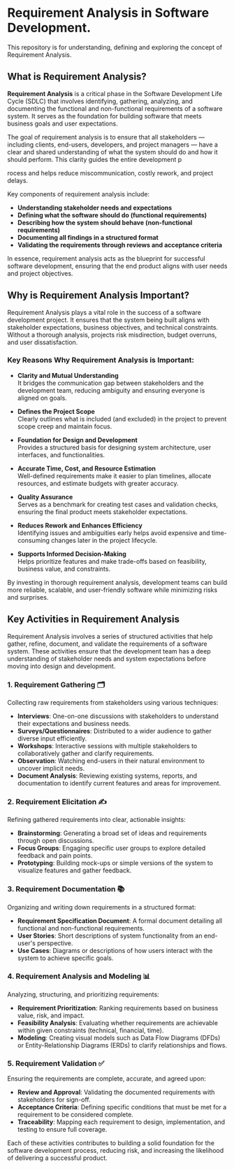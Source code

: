 # Requirement Analysis in Software Development.

This repository is for understanding, defining and exploring the concept of Requirement Analysis.


## What is Requirement Analysis?

**Requirement Analysis** is a critical phase in the Software Development Life Cycle (SDLC) that involves identifying, gathering, analyzing, and documenting the functional and non-functional requirements of a software system. It serves as the foundation for building software that meets business goals and user expectations.

The goal of requirement analysis is to ensure that all stakeholders — including clients, end-users, developers, and project managers — have a clear and shared understanding of what the system should do and how it should perform. This clarity guides the entire development p

rocess and helps reduce miscommunication, costly rework, and project delays.

Key components of requirement analysis include:

- **Understanding stakeholder needs and expectations**
- **Defining what the software should do (functional requirements)**
- **Describing how the system should behave (non-functional requirements)**
- **Documenting all findings in a structured format**
- **Validating the requirements through reviews and acceptance criteria**

In essence, requirement analysis acts as the blueprint for successful software development, ensuring that the end product aligns with user needs and project objectives.




## Why is Requirement Analysis Important?

Requirement Analysis plays a vital role in the success of a software development project. It ensures that the system being built aligns with stakeholder expectations, business objectives, and technical constraints. Without a thorough analysis, projects risk misdirection, budget overruns, and user dissatisfaction.

### Key Reasons Why Requirement Analysis is Important:

- **Clarity and Mutual Understanding**  
  It bridges the communication gap between stakeholders and the development team, reducing ambiguity and ensuring everyone is aligned on goals.

- **Defines the Project Scope**  
  Clearly outlines what is included (and excluded) in the project to prevent scope creep and maintain focus.

- **Foundation for Design and Development**  
  Provides a structured basis for designing system architecture, user interfaces, and functionalities.

- **Accurate Time, Cost, and Resource Estimation**  
  Well-defined requirements make it easier to plan timelines, allocate resources, and estimate budgets with greater accuracy.

- **Quality Assurance**  
  Serves as a benchmark for creating test cases and validation checks, ensuring the final product meets stakeholder expectations.

- **Reduces Rework and Enhances Efficiency**  
  Identifying issues and ambiguities early helps avoid expensive and time-consuming changes later in the project lifecycle.

- **Supports Informed Decision-Making**  
  Helps prioritize features and make trade-offs based on feasibility, business value, and constraints.

By investing in thorough requirement analysis, development teams can build more reliable, scalable, and user-friendly software while minimizing risks and surprises.




## Key Activities in Requirement Analysis

Requirement Analysis involves a series of structured activities that help gather, refine, document, and validate the requirements of a software system. These activities ensure that the development team has a deep understanding of stakeholder needs and system expectations before moving into design and development.

### 1. Requirement Gathering 🗂️  
Collecting raw requirements from stakeholders using various techniques:

- **Interviews**: One-on-one discussions with stakeholders to understand their expectations and business needs.
- **Surveys/Questionnaires**: Distributed to a wider audience to gather diverse input efficiently.
- **Workshops**: Interactive sessions with multiple stakeholders to collaboratively gather and clarify requirements.
- **Observation**: Watching end-users in their natural environment to uncover implicit needs.
- **Document Analysis**: Reviewing existing systems, reports, and documentation to identify current features and areas for improvement.

### 2. Requirement Elicitation ✍️  
Refining gathered requirements into clear, actionable insights:

- **Brainstorming**: Generating a broad set of ideas and requirements through open discussions.
- **Focus Groups**: Engaging specific user groups to explore detailed feedback and pain points.
- **Prototyping**: Building mock-ups or simple versions of the system to visualize features and gather feedback.

### 3. Requirement Documentation 📚  
Organizing and writing down requirements in a structured format:

- **Requirement Specification Document**: A formal document detailing all functional and non-functional requirements.
- **User Stories**: Short descriptions of system functionality from an end-user's perspective.
- **Use Cases**: Diagrams or descriptions of how users interact with the system to achieve specific goals.

### 4. Requirement Analysis and Modeling 📊  
Analyzing, structuring, and prioritizing requirements:

- **Requirement Prioritization**: Ranking requirements based on business value, risk, and impact.
- **Feasibility Analysis**: Evaluating whether requirements are achievable within given constraints (technical, financial, time).
- **Modeling**: Creating visual models such as Data Flow Diagrams (DFDs) or Entity-Relationship Diagrams (ERDs) to clarify relationships and flows.

### 5. Requirement Validation ✅  
Ensuring the requirements are complete, accurate, and agreed upon:

- **Review and Approval**: Validating the documented requirements with stakeholders for sign-off.
- **Acceptance Criteria**: Defining specific conditions that must be met for a requirement to be considered complete.
- **Traceability**: Mapping each requirement to design, implementation, and testing to ensure full coverage.

Each of these activities contributes to building a solid foundation for the software development process, reducing risk, and increasing the likelihood of delivering a successful product.
